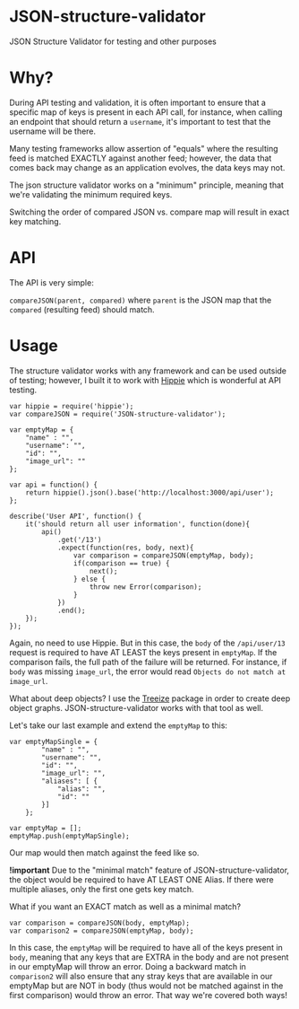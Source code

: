JSON-structure-validator
========================

JSON Structure Validator for testing and other purposes

Why?
========================
During API testing and validation, it is often important to ensure that a specific map of keys is present in each API call, for instance, when calling an endpoint that should return a `username`, it's important to test that the username will be there.

Many testing frameworks allow assertion of "equals" where the resulting feed is matched EXACTLY against another feed; however, the data that comes back may change as an application evolves, the data keys may not.

The json structure validator works on a "minimum" principle, meaning that we're validating the minimum required keys.

Switching the order of compared JSON vs. compare map will result in exact key matching.

API
========================
The API is very simple:

`compareJSON(parent, compared)` where `parent` is the JSON map that the `compared` (resulting feed) should match.

Usage
========================
The structure validator works with any framework and can be used outside of testing; however, I built it to work with [Hippie](https://github.com/vesln/hippie) which is wonderful at API testing.

    var hippie = require('hippie');
    var compareJSON = require('JSON-structure-validator');

    var emptyMap = {
        "name" : "",
        "username": "",
        "id": "",
        "image_url": ""
    };

    var api = function() {
        return hippie().json().base('http://localhost:3000/api/user');
    };

    describe('User API', function() {
        it('should return all user information', function(done){
            api()
                .get('/13')
                .expect(function(res, body, next){
                    var comparison = compareJSON(emptyMap, body);
                    if(comparison == true) {
                        next();
                    } else {
                        throw new Error(comparison);
                    }
                })
                .end();
        });
    });

Again, no need to use Hippie. But in this case, the `body` of the `/api/user/13` request is required to have AT LEAST the keys present in `emptyMap`. If the comparison fails, the full path of the failure will be returned. For instance, if `body` was missing `image_url`, the error would read `Objects do not match at image_url`.

What about deep objects? I use the [Treeize](https://www.npmjs.org/package/treeize) package in order to create deep object graphs. JSON-structure-validator works with that tool as well.

Let's take our last example and extend the `emptyMap` to this:

    var emptyMapSingle = {
            "name" : "",
            "username": "",
            "id": "",
            "image_url": "",
            "aliases": [ {
                "alias": "",
                "id": ""
            }]
        };

    var emptyMap = [];
    emptyMap.push(emptyMapSingle);

Our map would then match against the feed like so.

**!important** Due to the "minimal match" feature of JSON-structure-validator, the object would be required to have AT LEAST ONE Alias. If there were multiple aliases, only the first one gets key match.

What if you want an EXACT match as well as a minimal match?

    var comparison = compareJSON(body, emptyMap);
    var comparison2 = compareJSON(emptyMap, body);

In this case, the `emptyMap` will be required to have all of the keys present in `body`, meaning that any keys that are EXTRA in the body and are not present in our emptyMap will throw an error. Doing a backward match in `comparison2` will also ensure that any stray keys that are available in our emptyMap but are NOT in body (thus would not be matched against in the first comparison) would throw an error. That way we're covered both ways!
